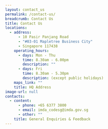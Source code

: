```yaml
---
layout: contact_us
permalink: /contact-us/
breadcrumb: Contact Us
title: Contact Us
locations:
  - address:
      - 10 Pasir Panjang Road
      - "#03-01 Mapletree Business City"
      - Singapore 117438
    operating_hours:
      - days: Mon - Thu
        time: 8.30am - 6.00pm
        description: ""
      - days: Fri
        time: 8.30am - 5.30pm
        description: (except public holidays)
    maps_link: ""
    title: HQ Address
image-url: null
contacts:
  - content:
      - phone: +65 6377 3800
      - email: imda_codesg@imda.gov.sg
      - other: ""
    title: General Enquiries & Feedback
---
```

